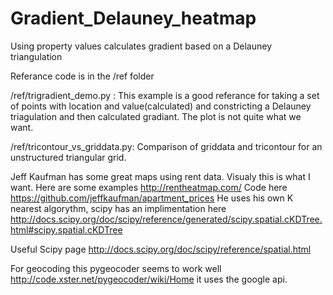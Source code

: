 Gradient_Delauney_heatmap
========================

Using property values calculates gradient based on a Delauney triangulation

Referance code is in the /ref folder

/ref/trigradient_demo.py : 
    This example is a good referance for taking a set of points with location and value(calculated) 
    and constricting a Delauney triagulation and then calculated gradiant. The plot is not quite what we want.
    
/ref/tricontour_vs_griddata.py:
    Comparison of griddata and tricontour for an unstructured triangular grid.
                      
 Jeff Kaufman has some great maps using rent data. Visualy this is what I want.
      Here are some examples http://rentheatmap.com/
      Code here https://github.com/jeffkaufman/apartment_prices
      He uses his own K nearest algorythm, scipy has an implimentation here
      http://docs.scipy.org/doc/scipy/reference/generated/scipy.spatial.cKDTree.html#scipy.spatial.cKDTree
      
Useful Scipy page  http://docs.scipy.org/doc/scipy/reference/spatial.html


For geocoding this pygeocoder seems to work well http://code.xster.net/pygeocoder/wiki/Home
    it uses the google api.
    

  
